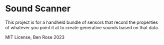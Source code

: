 # Sound Scanner

This project is for a handheld bundle of sensors that record the properties of whatever you point it at to create generative sounds based on that data.

MIT License, Ben Rose 2023
